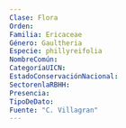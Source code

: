 ```yaml
---
Clase: Flora
Orden: 
Familia: Ericaceae
Género: Gaultheria
Especie: phillyreifolia
NombreComún: 
CategoríaUICN: 
EstadoConservaciónNacional: 
SectorenlaRBHH: 
Presencia: 
TipoDeDato: 
Fuente: "C. Villagran"
---
```

